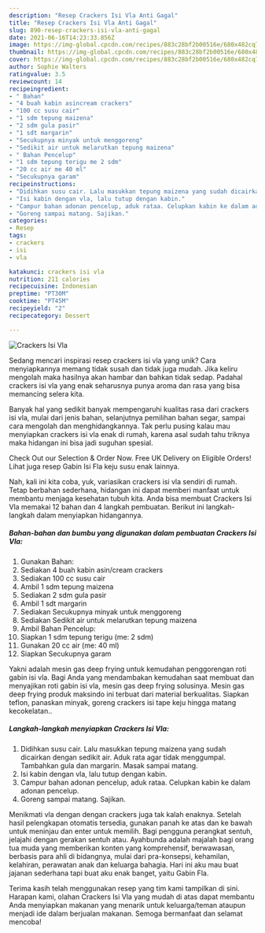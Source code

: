 ```yaml
---
description: "Resep Crackers Isi Vla Anti Gagal"
title: "Resep Crackers Isi Vla Anti Gagal"
slug: 890-resep-crackers-isi-vla-anti-gagal
date: 2021-06-16T14:23:33.856Z
image: https://img-global.cpcdn.com/recipes/883c28bf2b00516e/680x482cq70/crackers-isi-vla-foto-resep-utama.jpg
thumbnail: https://img-global.cpcdn.com/recipes/883c28bf2b00516e/680x482cq70/crackers-isi-vla-foto-resep-utama.jpg
cover: https://img-global.cpcdn.com/recipes/883c28bf2b00516e/680x482cq70/crackers-isi-vla-foto-resep-utama.jpg
author: Sophie Walters
ratingvalue: 3.5
reviewcount: 14
recipeingredient:
- " Bahan"
- "4 buah kabin asincream crackers"
- "100 cc susu cair"
- "1 sdm tepung maizena"
- "2 sdm gula pasir"
- "1 sdt margarin"
- "Secukupnya minyak untuk menggoreng"
- "Sedikit air untuk melarutkan tepung maizena"
- " Bahan Pencelup"
- "1 sdm tepung terigu me 2 sdm"
- "20 cc air me 40 ml"
- "Secukupnya garam"
recipeinstructions:
- "Didihkan susu cair. Lalu masukkan tepung maizena yang sudah dicairkan dengan sedikit air. Aduk rata agar tidak menggumpal. Tambahkan gula dan margarin. Masak sampai matang."
- "Isi kabin dengan vla, lalu tutup dengan kabin."
- "Campur bahan adonan pencelup, aduk rataa. Celupkan kabin ke dalam adonan pencelup."
- "Goreng sampai matang. Sajikan."
categories:
- Resep
tags:
- crackers
- isi
- vla

katakunci: crackers isi vla 
nutrition: 211 calories
recipecuisine: Indonesian
preptime: "PT30M"
cooktime: "PT45M"
recipeyield: "2"
recipecategory: Dessert

---
```



![Crackers Isi Vla](https://img-global.cpcdn.com/recipes/883c28bf2b00516e/680x482cq70/crackers-isi-vla-foto-resep-utama.jpg)

Sedang mencari inspirasi resep crackers isi vla yang unik? Cara menyiapkannya memang tidak susah dan tidak juga mudah. Jika keliru mengolah maka hasilnya akan hambar dan bahkan tidak sedap. Padahal crackers isi vla yang enak seharusnya punya aroma dan rasa yang bisa memancing selera kita.

Banyak hal yang sedikit banyak mempengaruhi kualitas rasa dari crackers isi vla, mulai dari jenis bahan, selanjutnya pemilihan bahan segar, sampai cara mengolah dan menghidangkannya. Tak perlu pusing kalau mau menyiapkan crackers isi vla enak di rumah, karena asal sudah tahu triknya maka hidangan ini bisa jadi suguhan spesial.

Check Out our Selection &amp; Order Now. Free UK Delivery on Eligible Orders! Lihat juga resep Gabin Isi Fla keju susu enak lainnya.


Nah, kali ini kita coba, yuk, variasikan crackers isi vla sendiri di rumah. Tetap berbahan sederhana, hidangan ini dapat memberi manfaat untuk membantu menjaga kesehatan tubuh kita. Anda bisa membuat Crackers Isi Vla memakai 12 bahan dan 4 langkah pembuatan. Berikut ini langkah-langkah dalam menyiapkan hidangannya.

<!--inarticleads1-->

##### Bahan-bahan dan bumbu yang digunakan dalam pembuatan Crackers Isi Vla:

1. Gunakan  Bahan:
1. Sediakan 4 buah kabin asin/cream crackers
1. Sediakan 100 cc susu cair
1. Ambil 1 sdm tepung maizena
1. Sediakan 2 sdm gula pasir
1. Ambil 1 sdt margarin
1. Sediakan Secukupnya minyak untuk menggoreng
1. Sediakan Sedikit air untuk melarutkan tepung maizena
1. Ambil  Bahan Pencelup:
1. Siapkan 1 sdm tepung terigu (me: 2 sdm)
1. Gunakan 20 cc air (me: 40 ml)
1. Siapkan Secukupnya garam


Yakni adalah mesin gas deep frying untuk kemudahan penggorengan roti gabin isi vla. Bagi Anda yang mendambakan kemudahan saat membuat dan menyajikan roti gabin isi vla, mesin gas deep frying solusinya. Mesin gas deep frying produk maksindo ini terbuat dari material berkualitas. Siapkan teflon, panaskan minyak, goreng crackers isi tape keju hingga matang kecokelatan.. 

<!--inarticleads2-->

##### Langkah-langkah menyiapkan Crackers Isi Vla:

1. Didihkan susu cair. Lalu masukkan tepung maizena yang sudah dicairkan dengan sedikit air. Aduk rata agar tidak menggumpal. Tambahkan gula dan margarin. Masak sampai matang.
1. Isi kabin dengan vla, lalu tutup dengan kabin.
1. Campur bahan adonan pencelup, aduk rataa. Celupkan kabin ke dalam adonan pencelup.
1. Goreng sampai matang. Sajikan.


Menikmati vla dengan dengan crackers juga tak kalah enaknya. Setelah hasil pelengkapan otomatis tersedia, gunakan panah ke atas dan ke bawah untuk meninjau dan enter untuk memilih. Bagi pengguna perangkat sentuh, jelajahi dengan gerakan sentuh atau. Ayahbunda adalah majalah bagi orang tua muda yang memberikan konten yang komprehensif, berwawasan, berbasis para ahli di bidangnya, mulai dari pra-konsepsi, kehamilan, kelahiran, perawatan anak dan keluarga bahagia. Hari ini aku mau buat jajanan sederhana tapi buat aku enak banget, yaitu Gabin Fla. 

Terima kasih telah menggunakan resep yang tim kami tampilkan di sini. Harapan kami, olahan Crackers Isi Vla yang mudah di atas dapat membantu Anda menyiapkan makanan yang menarik untuk keluarga/teman ataupun menjadi ide dalam berjualan makanan. Semoga bermanfaat dan selamat mencoba!
